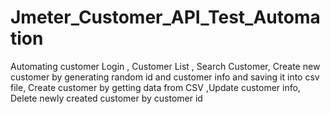 # Jmeter_Customer_API_Test_Automation
Automating customer Login , Customer List , Search Customer, Create new customer by generating random id and customer info and saving it into csv file, Create customer by getting data from CSV ,Update customer info, Delete newly created customer by customer id

